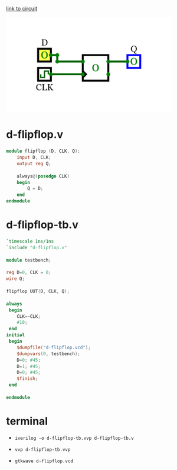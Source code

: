 [link to circuit](https://circuitverse.org/simulator/embed/d-flipflop-d53f3ab7-a913-4804-94f8-4382755990fa)

<img src="main.png" width="450">

# d-flipflop.v

```verilog
module flipflop (D, CLK, Q);
    input D, CLK;
    output reg Q;

    always@(posedge CLK)
    begin
        Q = D;
    end
endmodule
```
# d-flipflop-tb.v

```verilog
`timescale 1ns/1ns
`include "d-flipflop.v"

module testbench;

reg D=0, CLK = 0; 
wire Q;

flipflop UUT(D, CLK, Q);

always 
 begin
    CLK=~CLK;
    #10;
 end
initial
 begin
    $dumpfile("d-flipflop.vcd");
    $dumpvars(0, testbench);
    D=0; #45;
    D=1; #45;
    D=0; #45;
    $finish;
 end    

endmodule
```
# terminal

 - `iverilog -o d-flipflop-tb.vvp d-flipflop-tb.v`

 - `vvp d-flipflop-tb.vvp`

 - `gtkwave d-flipflop.vcd`

